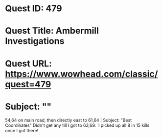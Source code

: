 # Quest ID: 479
# Quest Title: Ambermill Investigations
# Quest URL: https://www.wowhead.com/classic/quest=479
# Subject: "<Blank>"
54,64 on main road, then directly east to
61,64 | Subject: "Best Coordinates"
Didn't get any till I got to 63,69.  I picked up all 8 in 15 kills once I got there!
